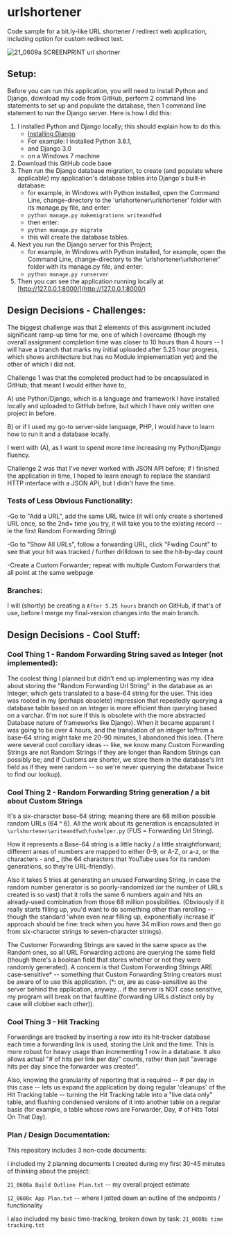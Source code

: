 # urlshortener
Code sample for a bit.ly-like URL shortener / redirect web application, including option for custom redirect text.

![21_0609a SCREENPRINT url shortner](https://user-images.githubusercontent.com/54818691/121521768-71803c80-c9c2-11eb-9387-5ad2cc104304.png)

##  Setup:
Before you can run this application, you will need to install Python and Django, download my code from GitHub, perform 2 command line statements to set up and populate the database, then 1 command line statement to run the Django server.  Here is how I did this:

1. I installed Python and Django locally; this should explain how to do this:
	* [Installing Django](https://docs.djangoproject.com/en/3.0/topics/install/)
	* For example:  I installed Python 3.8.1,
	* and Django 3.0
	* on a Windows 7 machine
1. Download this GitHub code base
1. Then run the Django database migration, to create (and populate where applicable) my application's database tables into Django's built-in database:
	* for example, in Windows with Python installed, open the Command Line, change-directory to the 'urlshortener\urlshortener' folder with its manage.py file, and enter:
	*  `python manage.py makemigrations writeandfwd`
	* then enter:
	*  `python manage.py migrate`
	* this will create the database tables.
1. Next you run the Django server for this Project;
	* for example, in Windows with Python installed, for example, open the Command Line, change-directory to the 'urlshortener\urlshortener' folder with its manage.py file, and enter:
	*  `python manage.py runserver`
1. Then you can see the application running locally at [http://127.0.0.1:8000/](http://127.0.0.1:8000/)



## Design Decisions - Challenges:

The biggest challenge was that 2 elements of this assignment included significant ramp-up time for me, one of which I overcame (though my overall assignment completion time was closer to 10 hours than 4 hours -- I will have a branch that marks my initial uploaded after 5.25 hour progress, which shows architecture but has no Module implementation yet) and the other of which I did not.


Challenge 1 was that the completed product had to be encapsulated in GitHub; that meant I would either have to,

A) use Python/Django, which is a language and framework I have installed locally and uploaded to GitHub before, but which I have only written one project in before.

B) or if I used my go-to server-side language, PHP, I would have to learn how to run it and a database locally.

I went with (A), as I want to spend more time increasing my Python/Django fluency.


Challenge 2 was that I've never worked with JSON API before; if I finished the application in time, I hoped to learn enough to replace the standard HTTP interface with a JSON API, but I didn't have the time.



### Tests of Less Obvious Functionality:

-Go to "Add a URL", add the same URL twice (it will only create a shortened URL once, so the 2nd+ time you try, it will take you to the existing record -- ie the first Random Forwarding String)

-Go to "Show All URLs", follow a forwarding URL, click "Fwding Count" to see that your hit was tracked / further drilldown to see the hit-by-day count

-Create a Custom Forwarder; repeat with multiple Custom Forwarders that all point at the same webpage


### Branches:
I will (shortly) be creating a `After 5.25 hours` branch on GitHub, if that's of use, before I merge my final-version changes into the main branch.


## Design Decisions - Cool Stuff:

### Cool Thing 1 - Random Forwarding String saved as Integer (not implemented):

The coolest thing I planned but didn't end up implementing was my idea about storing the "Random Forwarding Url String" in the database as an Integer, which gets translated to a base-64 string for the user.  This idea was rooted in my (perhaps obsolete) impression that repeatedly querying a database table based on an Integer is more efficient than querying based on a varchar.  (I'm not sure if this is obsolete with the more abstracted Database nature of frameworks like Django).  When it became apparent I was going to be over 4 hours, and the translation of an integer to/from a base-64 string might take me 20-90 minutes, I abandoned this idea.  (There were several cool corollary ideas -- like, we know many Custom Forwarding Strings are not Random Strings if they are longer than Random Strings can possibly be; and if Customs are shorter, we store them in the database's Int field as if they were random -- so we're never querying the database Twice to find our lookup).


### Cool Thing 2 - Random Forwarding String generation / a bit about Custom Strings

It's a six-character base-64 string; meaning there are 68 million possible random URLs (64 ^ 6).  All the work about its generation is encapsulated in `\urlshortener\writeandfwd\fushelper.py`  (FUS = Forwarding Url String).

How it represents a Base-64 string is a little hacky / a little straightforward; different areas of numbers are mapped to either 0-9, or A-Z, or a-z, or the characters - and _ (the 64 characters that YouTube uses for its random generations, so they're URL-friendly).

Also it takes 5 tries at generating an unused Forwarding String, in case the random number generator is so poorly-randomized (or the number of URLs created is so vast) that it rolls the same 6 numbers again and hits an already-used combination from those 68 million possibilities.  (Obviously if it really starts filling up, you'd want to do something other than rerolling -- though the standard 'when even near filling up, exponentially increase it' approach should be fine:  track when you have 34 million rows and then go from six-character strings to seven-character strings).

The Customer Forwarding Strings are saved in the same space as the Random ones, so all URL Forwarding actions are querying the same field (though there's a boolean field that stores whether or not they were randomly generated).  A concern is that Custom Forwarding Strings ARE case-sensitive\* -- something that Custom Forwarding String creators must be aware of to use this application.  (\*: or, are as case-sensitive as the server behind the application, anyway... if the server is NOT case sensitive, my program will break on that faultline (forwarding URLs distinct only by case will clobber each other)).


### Cool Thing 3 - Hit Tracking

Forwardings are tracked by inserting a row into its hit-tracker database each time a forwarding link is used, storing the Link and the time.  This is more robust for heavy usage than incrementing 1 row in a database.  It also allows actual "# of hits per link per day" counts, rather than just "average hits per day since the forwarder was created".

Also, knowing the granularity of reporting that is required -- # per day in this case -- lets us expand the application by doing regular 'cleanups' of the Hit Tracking table -- turning the Hit Tracking table into a "live data only" table, and flushing condensed versions of it into another table on a regular basis (for example, a table whose rows are Forwarder, Day, # of Hits Total On That Day).



### Plan / Design Documentation:

This repository includes 3 non-code documents:

I included my 2 planning documents I created during my first 30-45 minutes of thinking about the project:

`21_0608a Build Outline Plan.txt`  -- my overall project estimate

`12_0608c App Plan.txt`  -- where I jotted down an outline of the endpoints / functionality


I also included my basic time-tracking, broken down by task:
`21_0608b time tracking.txt`
